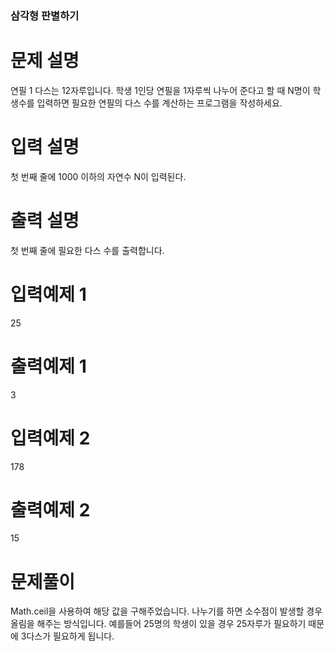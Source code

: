 ### 삼각형 판별하기

# 문제 설명

연필 1 다스는 12자루입니다. 학생 1인당 연필을 1자루씩 나누어 준다고 할 때 N명이 학생수를 입력하면 필요한 연필의 다스 수를 계산하는 프로그램을 작성하세요.

# 입력 설명

첫 번째 줄에 1000 이하의 자연수 N이 입력된다.

# 출력 설명

첫 번째 줄에 필요한 다스 수를 출력합니다.

# 입력예제 1

25

# 출력예제 1

3

# 입력예제 2

178

# 출력예제 2

15

# 문제풀이

Math.ceil을 사용하여 해당 값을 구해주었습니다. 나누기를 하면 소수점이 발생할 경우 올림을 해주는 방식입니다. 예를들어 25명의 학생이 있을 경우 25자루가 필요하기 때문에 3다스가 필요하게 됩니다.
